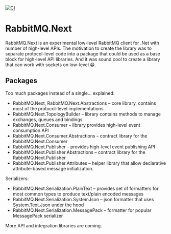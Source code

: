 [![CI](https://github.com/sanych-sun/RabbitMQ.Next/actions/workflows/master.yml/badge.svg)](https://github.com/sanych-sun/RabbitMQ.Next/actions/workflows/master.yml)

# RabbitMQ.Next

RabbitMQ.Next is an experimental low-level RabbitMQ client for .Net with number of high-level APIs. The motivation to create the library was to separate protocol-level code into a package that could be used as a base block for high-level API libraries. And it was sound cool to create a library that can work with sockets on low-level :grin:.

## Packages
Too much packages instead of a single... explained:
- RabbitMQ.Next, RabbitMQ.Next.Abstractions – core library, contains most of the protocol-level implementations
- RabbitMQ.Next.TopologyBuilder – library contains methods to manage exchanges, queues and bindings
- RabbitMQ.Next.Consumer – library provides high-level event consumption API
- RabbitMQ.Next.Consumer.Abstractions – contract library for the RabbitMQ.Next.Consumer
- RabbitMQ.Next.Publisher – provides high-level event publishing API
- RabbitMQ.Next.Publisher.Abstractions – contract library for the RabbitMQ.Next.Publisher
- RabbitMQ.Next.Publisher.Attributes – helper library that allow declarative attribute-based message initialization.

Serializers:
- RabbitMQ.Next.Serialization.PlainText – provides set of formatters for most common types to produce text/plain encoded messages
- RabbitMQ.Next.Serialization.SystemJson – json formatter that uses System.Text.Json under the hood
- RabbitMQ.Next.Serialization.MessagePack – formatter for popular MessagePack serializer

More API and integration libraries are coming.
